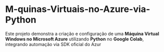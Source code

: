 # M-quinas-Virtuais-no-Azure-via-Python
Este projeto demonstra a criação e configuração de uma **Máquina Virtual Windows no Microsoft Azure** utilizando **Python** no **Google Colab**, integrando automação via SDK oficial do Azur
